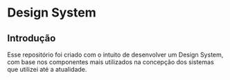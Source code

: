 # Design System

## Introdução
Esse repositório foi criado com o intuito de desenvolver um Design System, com base nos componentes mais utilizados na concepção dos sistemas que utilizei até a atualidade.